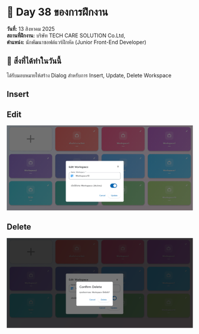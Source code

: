 # 📅 Day 38 ของการฝึกงาน
**วันที่:** 13 สิงหาคม 2025  
**สถานที่ฝึกงาน:** บริษัท TECH CARE SOLUTION Co.Ltd,  
**ตำแหน่ง:** นักพัฒนาซอฟต์แวร์ฝึกหัด (Junior Front-End Developer)


## 📝 สิ่งที่ได้ทำในวันนี้
ได้รับมอบหมายให้สร้าง Dialog สำหรับการ Insert, Update, Delete Workspace

## Insert

## Edit
![Image edit](images/screenshotedit2.png)
## Delete
![Image delete](images/screenshotdelete1.png)

